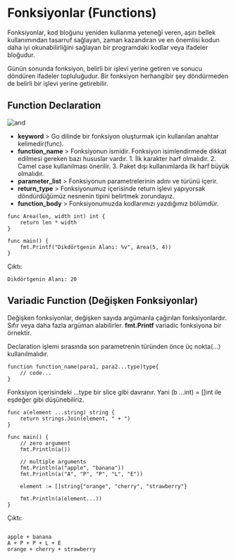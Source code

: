 # Fonksiyonlar (Functions)

Fonksiyonlar, kod bloğunu yeniden kullanma yeteneği veren, aşırı bellek kullanımından tasarruf sağlayan, zaman kazandıran ve en önemlisi kodun daha iyi okunabilirliğini sağlayan bir programdaki kodlar veya ifadeler bloğudur.

Günün sonunda fonksiyon, belirli bir işlevi yerine getiren ve sonucu döndüren ifadeler topluluğudur. Bir fonksiyon herhangibir şey döndürmeden de belirli bir işlevi yerine getirebilir.

## Function Declaration

![and](https://media.geeksforgeeks.org/wp-content/uploads/Untitled-Diagram-37.jpg)

- **keyword** > Go dilinde bir fonksiyon oluşturmak için kullanılan anahtar kelimedir(func).
- **function_name** > Fonksiyonun ismidir. Fonksiyon isimlendirmede dikkat edilmesi gereken bazı hususlar vardır. 1. İlk karakter harf olmalıdır. 2. Camel case kullanılması önerilir. 3. Paket dışı kullanımlarda ilk harf büyük olmalıdır.
- **parameter_list** > Fonksiyonun parametrelerinin adını ve türünü içerir.
- **return_type** > Fonksiyonumuz içerisinde return işlevi yapıyorsak döndürdüğümüz nesnenin tipini belirtmek zorundayız.
- **function_body** > Fonksiyonumuzda kodlarımızı yazdığımız bölümdür.

```
func Area(len, width int) int {
	return len * width
}

func main() {
	fmt.Printf("Dikdörtgenin Alanı: %v", Area(5, 4))
}
```

Çıktı:
```
Dikdörtgenin Alanı: 20
```

## Variadic Function (Değişken Fonksiyonlar)

Değişken fonksiyonlar, değişken sayıda argümanla çağırılan fonksiyonlardır. Sıfır veya daha fazla argüman alabilirler. **fmt.Printf** variadic fonksiyona bir örnektir. 

Declaration işlemi sırasında son parametrenin türünden önce üç nokta(...) kullanılmalıdır.

```
function function_name(para1, para2...type)type{
    // code...
}
```

Fonksiyon içerisindeki ...type bir slice gibi davranır. Yani (b ...int) = []int ile eşdeğer gibi düşünebiliriz.

```
func a(element ...string) string {
	return strings.Join(element, " + ")
}

func main() {
	// zero argument
	fmt.Println(a())

	// multiple arguments
	fmt.Println(a("apple", "banana"))
	fmt.Println(a("A", "P", "P", "L", "E"))

	element := []string{"orange", "cherry", "strawberry"}

	fmt.Println(a(element...))
}
```

Çıktı:
```

apple + banana
A + P + P + L + E
orange + cherry + strawberry
```






